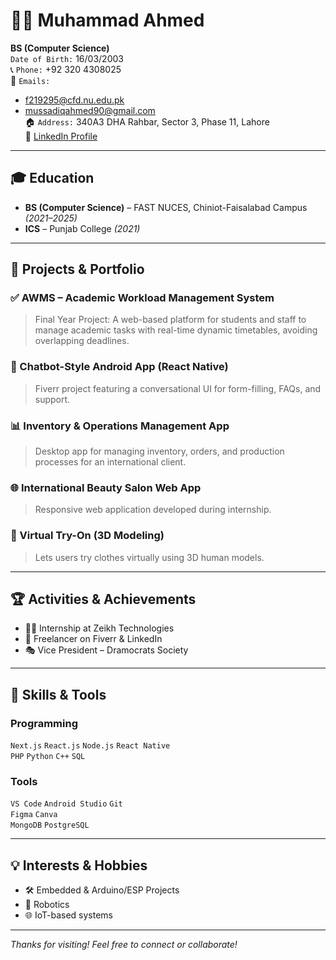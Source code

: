 # 👨‍💻 Muhammad Ahmed

**BS (Computer Science)**  
`Date of Birth:` 16/03/2003  
📞 `Phone:` +92 320 4308025  
📧 `Emails:`  
- f219295@cfd.nu.edu.pk  
- mussadiqahmed90@gmail.com  
🏠 `Address:` 340A3 DHA Rahbar, Sector 3, Phase 11, Lahore  
🔗 [LinkedIn Profile](https://www.linkedin.com/in/ahmed-mussadiq/)  

---

## 🎓 Education

- **BS (Computer Science)** – FAST NUCES, Chiniot-Faisalabad Campus _(2021–2025)_  
- **ICS** – Punjab College _(2021)_

---

## 💼 Projects & Portfolio

### ✅ AWMS – Academic Workload Management System
> Final Year Project: A web-based platform for students and staff to manage academic tasks with real-time dynamic timetables, avoiding overlapping deadlines.

### 💬 Chatbot-Style Android App (React Native)
> Fiverr project featuring a conversational UI for form-filling, FAQs, and support.

### 📊 Inventory & Operations Management App
> Desktop app for managing inventory, orders, and production processes for an international client.

### 🌐 International Beauty Salon Web App
> Responsive web application developed during internship.

### 👕 Virtual Try-On (3D Modeling)
> Lets users try clothes virtually using 3D human models.

---

## 🏆 Activities & Achievements

- 👨‍💼 Internship at Zeikh Technologies  
- 💼 Freelancer on Fiverr & LinkedIn  
- 🎭 Vice President – Dramocrats Society  

---

## 🧰 Skills & Tools

### Programming
`Next.js` `React.js` `Node.js` `React Native`  
`PHP` `Python` `C++` `SQL`

### Tools
`VS Code` `Android Studio` `Git`  
`Figma` `Canva`  
`MongoDB` `PostgreSQL`

---

## 💡 Interests & Hobbies

- 🛠 Embedded & Arduino/ESP Projects  
- 🤖 Robotics  
- 🌐 IoT-based systems

---

_Thanks for visiting! Feel free to connect or collaborate!_

